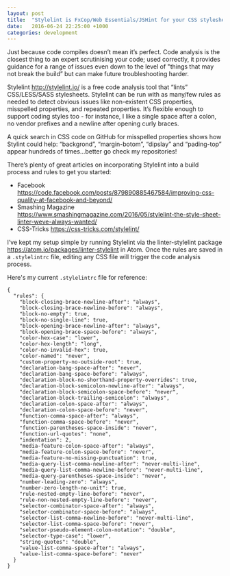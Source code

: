 ```yaml
---
layout: post
title:  "Stylelint is FxCop/Web Essentials/JSHint for your CSS stylesheets"
date:   2016-06-24 22:25:00 +1000
categories: development
---
```

Just because code compiles doesn’t mean it’s perfect. Code analysis is the closest thing to an expert scrutinising your code; used correctly, it provides guidance for a range of issues even down to the level of "things that may not break the build” but can make future troubleshooting harder.

Stylelint <http://stylelint.io/> is a free code analysis tool that “lints” CSS/LESS/SASS stylesheets. Stylelint can be run with as many/few rules as needed to detect obvious issues like non-existent CSS properties, misspelled properties, and repeated properties. It’s flexible enough to support coding styles too - for instance, I like a single space after a colon, no vendor prefixes and a newline after opening curly braces.

A quick search in CSS code on GitHub for misspelled properties shows how Stylint could help: “backgrond”, “margin-botom”, “dipslay” and “pading-top” appear hundreds of times…better go check my repositories!

There’s plenty of great articles on incorporating Stylelint into a build process and rules to get you started:

* Facebook <https://code.facebook.com/posts/879890885467584/improving-css-quality-at-facebook-and-beyond/>
* Smashing Magazine <https://www.smashingmagazine.com/2016/05/stylelint-the-style-sheet-linter-weve-always-wanted/>
* CSS-Tricks <https://css-tricks.com/stylelint/>

I’ve kept my setup simple by running Stylelint via the linter-stylelint package <https://atom.io/packages/linter-stylelint> in Atom. Once the rules are saved in a `.stylelintrc` file, editing any CSS file will trigger the code analysis process.

Here's my current `.stylelintrc` file for reference:

```
{
  "rules": {
    "block-closing-brace-newline-after": "always",
    "block-closing-brace-newline-before": "always",
    "block-no-empty": true,
    "block-no-single-line": true,
    "block-opening-brace-newline-after": "always",
    "block-opening-brace-space-before": "always",
    "color-hex-case": "lower",
    "color-hex-length": "long",
    "color-no-invalid-hex": true,
    "color-named": "never",
    "custom-property-no-outside-root": true,
    "declaration-bang-space-after": "never",
    "declaration-bang-space-before": "always",
    "declaration-block-no-shorthand-property-overrides": true,
    "declaration-block-semicolon-newline-after": "always",
    "declaration-block-semicolon-space-before": "never",
    "declaration-block-trailing-semicolon": "always",
    "declaration-colon-space-after": "always",
    "declaration-colon-space-before": "never",
    "function-comma-space-after": "always",
    "function-comma-space-before": "never",
    "function-parentheses-space-inside": "never",
    "function-url-quotes": "none",
    "indentation": 2,
    "media-feature-colon-space-after": "always",
    "media-feature-colon-space-before": "never",
    "media-feature-no-missing-punctuation": true,
    "media-query-list-comma-newline-after": "never-multi-line",
    "media-query-list-comma-newline-before": "never-multi-line",
    "media-query-parentheses-space-inside": "never",
    "number-leading-zero": "always",
    "number-zero-length-no-unit": true,
    "rule-nested-empty-line-before": "never",
    "rule-non-nested-empty-line-before": "never",
    "selector-combinator-space-after": "always",
    "selector-combinator-space-before": "always",
    "selector-list-comma-newline-before": "never-multi-line",
    "selector-list-comma-space-before": "never",
    "selector-pseudo-element-colon-notation": "double",
    "selector-type-case": "lower",
    "string-quotes": "double",
    "value-list-comma-space-after": "always",
    "value-list-comma-space-before": "never"
  }
}

```
